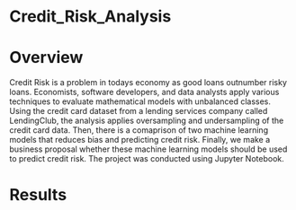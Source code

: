 # Credit_Risk_Analysis

# Overview 
Credit Risk is a problem in todays economy as good loans outnumber risky loans. Economists, software developers, and data analysts apply various techniques to evaluate mathematical models with unbalanced classes. Using the credit card dataset from a lending services company called LendingClub, the analysis applies oversampling and undersampling of the credit card data. Then, there is a comaprison of two machine learning models that reduces bias and predicting credit risk. Finally, we make a business proposal whether these machine learning models should be used to predict credit risk. The project was conducted using Jupyter Notebook. 

# Results 

